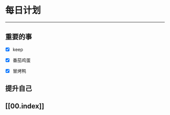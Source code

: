 
# 每日计划
---
## 重要的事

- [x]  keep
- [x]  番茄鸡蛋
- [x]  冒烤鸭



## 提升自己

  



## [[00.index]]










